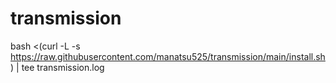 # transmission
bash <(curl -L -s https://raw.githubusercontent.com/manatsu525/transmission/main/install.sh) | tee transmission.log
